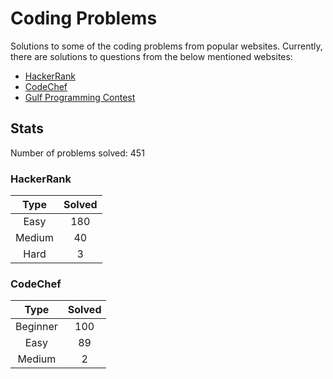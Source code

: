 # Coding Problems

Solutions to some of the coding problems from popular websites. Currently, there are solutions to questions from the below mentioned websites:
* [HackerRank](HackerRank "HackerRank")
* [CodeChef](CodeChef "CodeChef")
* [Gulf Programming Contest](Gulf%20Programming%20Contest "GPC")

## Stats

Number of problems solved: 451

### HackerRank

|Type|Solved|
|:---:|:---:|
|Easy|180|
|Medium|40|
|Hard|3|

### CodeChef

|Type|Solved|
|:---:|:---:|
|Beginner|100|
|Easy|89|
|Medium|2|